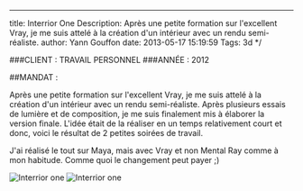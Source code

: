 ---
title: Interrior One
Description: Après une petite formation sur l'excellent Vray, je me suis attelé à la création d'un intérieur avec un rendu semi-réaliste.
author: Yann Gouffon
date: 2013-05-17 15:19:59
Tags: 3d
*/

###CLIENT : TRAVAIL PERSONNEL
###ANNÉE : 2012

##MANDAT :

Après une petite formation sur l'excellent Vray, je me suis attelé à la création d'un intérieur avec un rendu semi-réaliste. Après plusieurs essais de lumière et de composition, je me suis finalement mis à élaborer la version finale. L'idée était de la réaliser en un temps relativement court et donc, voici le résultat de 2 petites soirées de travail.

J'ai réalisé le tout sur Maya, mais avec Vray et non Mental Ray comme à mon habitude. Comme quoi le changement peut payer ;) 

![Interrior one](http://staging.yago.io/content/images/interior1.jpg.jpg)
![Interrior one](http://staging.yago.io/content/images/interior2.jpg.jpg)
